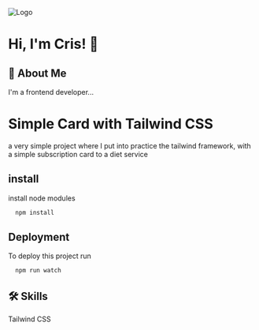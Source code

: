 ![Logo](https://dev-to-uploads.s3.amazonaws.com/uploads/articles/th5xamgrr6se0x5ro4g6.png)

# Hi, I'm Cris! 👋

## 🚀 About Me

I'm a frontend developer...

# Simple Card with Tailwind CSS

a very simple project where I put into practice the tailwind framework, with a simple subscription card to a diet service

## install

install node modules

```bash
  npm install
```

## Deployment

To deploy this project run

```bash
  npm run watch
```

## 🛠 Skills

Tailwind CSS
